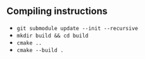 ## Compiling instructions
- `git submodule update --init --recursive`
- `mkdir build && cd build`
- `cmake ..`
- `cmake --build .`

